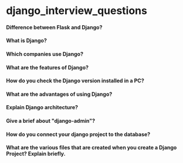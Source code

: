 # django_interview_questions
#### Difference between Flask and Django?

#### What is  Django?
#### Which companies use Django?

#### What are the features of Django?

#### How do you check the Django version installed in a PC?

#### What are the advantages of using Django?

#### Explain Django architecture? 

#### Give a brief about "django-admin"?

#### How do you connect your django project to the database?

#### What are the various files that are created when you create a Django Project? Explain briefly.